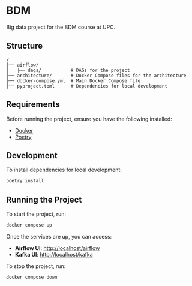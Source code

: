 # BDM

Big data project for the BDM course at UPC.

## Structure

```
/
├── airflow/
│   ├── dags/           # DAGs for the project
├── architecture/       # Docker Compose files for the architecture
├── docker-compose.yml  # Main Docker Compose file
├── pyproject.toml      # Dependencies for local development
```

## Requirements

Before running the project, ensure you have the following installed:

- [Docker](https://docs.docker.com/get-docker/)
- [Poetry](https://python-poetry.org/docs/#installation)

## Development

To install dependencies for local development:

```sh
poetry install
```

## Running the Project

To start the project, run:

```sh
docker compose up
```

Once the services are up, you can access:

- **Airflow UI**: [http://localhost/airflow](http://localhost/airflow)
- **Kafka UI**: [http://localhost/kafka](http://localhost/kafka)

To stop the project, run:

```sh
docker compose down
```

